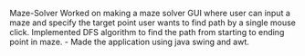 Maze-Solver
Worked on making a maze solver GUI where user can input a maze and specify the target point user wants to find path by a single mouse click.
Implemented DFS algorithm to find the path from starting to ending point in maze. - Made the application using java swing and awt.

